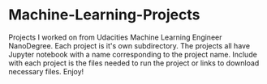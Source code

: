 ﻿# Machine-Learning-Projects
Projects I worked on from Udacities Machine Learning Engineer NanoDegree.
Each project is it's own subdirectory.
The projects all have Jupyter notebook with a name corresponding to the project name. Include with each project is the files needed to run the project or links to download necessary files.
Enjoy!
